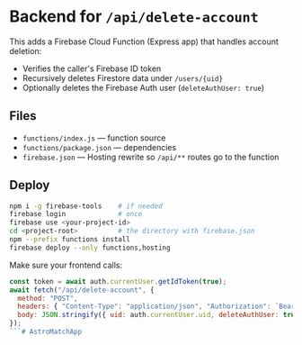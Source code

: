 # Backend for `/api/delete-account`

This adds a Firebase Cloud Function (Express app) that handles account deletion:
- Verifies the caller's Firebase ID token
- Recursively deletes Firestore data under `/users/{uid}`
- Optionally deletes the Firebase Auth user (`deleteAuthUser: true`)

## Files
- `functions/index.js` — function source
- `functions/package.json` — dependencies
- `firebase.json` — Hosting rewrite so `/api/**` routes go to the function

## Deploy
```bash
npm i -g firebase-tools    # if needed
firebase login             # once
firebase use <your-project-id>
cd <project-root>          # the directory with firebase.json
npm --prefix functions install
firebase deploy --only functions,hosting
```

Make sure your frontend calls:
```js
const token = await auth.currentUser.getIdToken(true);
await fetch("/api/delete-account", {
  method: "POST",
  headers: { "Content-Type": "application/json", "Authorization": `Bearer ${token}` },
  body: JSON.stringify({ uid: auth.currentUser.uid, deleteAuthUser: true })
});
```# AstroMatchApp
